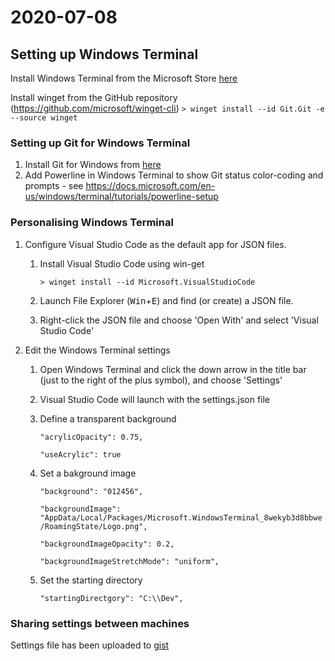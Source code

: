 # 2020-07-08

## Setting up Windows Terminal

Install Windows Terminal from the Microsoft Store [here](https://aka.ms/terminal)

Install winget from the GitHub repository (<https://github.com/microsoft/winget-cli>)
```> winget install --id Git.Git -e --source winget```

### Setting up Git for Windows Terminal

1. Install Git for Windows from [here](https://git-scm.com/downloads)
2. Add Powerline in Windows Terminal to show Git status color-coding and prompts - see <https://docs.microsoft.com/en-us/windows/terminal/tutorials/powerline-setup>

### Personalising Windows Terminal

1. Configure Visual Studio Code as the default app for JSON files.
    1. Install Visual Studio Code using win-get

        ```> winget install --id Microsoft.VisualStudioCode```

    2. Launch File Explorer (<kbd>Win</kbd>+<kbd>E</kbd>) and find (or create) a JSON file.
    3. Right-click the JSON file and choose 'Open With' and select 'Visual Studio Code'

2. Edit the Windows Terminal settings
    1. Open Windows Terminal and click the down arrow in the title bar (just to the right of the plus symbol), and choose 'Settings'
    2. Visual Studio Code will launch with the settings.json file
    3. Define a transparent background

        ```"acrylicOpacity": 0.75,```

        ```"useAcrylic": true```

    4. Set a bakground image

        ```"background": "012456",```

        ```"backgroundImage": "AppData/Local/Packages/Microsoft.WindowsTerminal_8wekyb3d8bbwe/RoamingState/Logo.png",```

        ```"backgroundImageOpacity": 0.2,```

        ```"backgroundImageStretchMode": "uniform",```

    5. Set the starting directory

        ```"startingDirectgory": "C:\\Dev",```

### Sharing settings between machines

Settings file has been uploaded to [gist](https://gist.github.com/cookdavid/ddf235ff72508cd8240dd2b2b2885acd)

